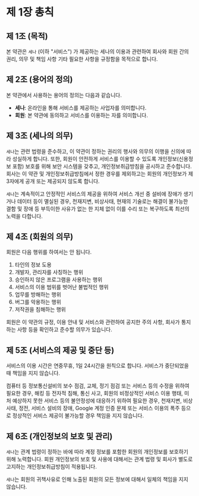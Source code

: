 # 제 1장 총칙

## 제 1조 (목적)

본 약관은 `세나` (이하 "서비스") 가 제공하는 세나의 이용과 관련하여 회사와 회원 간의 권리, 의무 및 책임 사항 기타 필요한 사항을 규정함을 목적으로 합니다.

## 제 2조 (용어의 정의)

본 약관에서 사용하는 용어의 정의는 다음과 같습니다.

- **세나**: 온라인을 통해 서비스를 제공하는 사업자를 의미합니다.
- **회원**: 본 약관에 동의하고 서비스를 이용하는 자를 의미합니다.

## 제 3조 (세나의 의무)

`세나`는 관련 법령을 준수하고, 이 약관이 정하는 권리의 행사와 의무의 이행을 신의에 따라 성실하게 합니다. 또한, 회원이 안전하게 서비스를 이용할 수 있도록 개인정보(신용정보 포함) 보호를 위해 보안 시스템을 갖추고, 개인정보취급방침을 공시하고 준수합니다. 회사는 이 약관 및 개인정보취급방침에서 정한 경우를 제외하고는 회원의 개인정보가 제3자에게 공개 또는 제공되지 않도록 합니다.

`세나`는 계속적이고 안정적인 서비스의 제공을 위하여 서비스 개선 중 설비에 장애가 생기거나 데이터 등이 멸실된 경우, 천재지변, 비상사태, 현재의 기술로는 해결이 불가능한 결함 및 장애 등 부득이한 사유가 없는 한 지체 없이 이를 수리 또는 복구하도록 최선의 노력을 다합니다.

## 제 4조 (회원의 의무)

회원은 다음 행위를 하여서는 안 됩니다.

1. 타인의 정보 도용
2. 개발자, 관리자를 사칭하는 행위
3. 승인하지 않은 프로그램을 사용하는 행위
4. 서비스의 이용 범위를 벗어난 불법적인 행위
5. 업무를 방해하는 행위
6. 버그를 악용하는 행위
7. 저작권을 침해하는 행위

회원은 이 약관의 규정, 이용 안내 및 서비스와 관련하여 공지한 주의 사항, 회사가 통지하는 사항 등을 확인하고 준수할 의무가 있습니다.

## 제 5조 (서비스의 제공 및 중단 등)

서비스의 이용 시간은 연중무휴, 1일 24시간을 원칙으로 합니다. 서비스가 중단되었을 때 책임을 지지 않습니다.

컴퓨터 등 정보통신설비의 보수 점검, 교체, 정기 점검 또는 서비스 등의 수정을 위하여 필요한 경우, 해킹 등 전자적 침해, 통신 사고, 회원의 비정상적인 서비스 이용 행태, 미처 예상하지 못한 서비스 등의 불안정성에 대응하기 위하여 필요한 경우, 천재지변, 비상사태, 정전, 서비스 설비의 장애, Google 계정 인증 문제 또는 서비스 이용의 폭주 등으로 정상적인 서비스 제공이 불가능할 경우 책임을 지지 않습니다.

## 제 6조 (개인정보의 보호 및 관리)

`세나`는 관계 법령이 정하는 바에 따라 계정 정보를 포함한 회원의 개인정보를 보호하기 위해 노력합니다. 회원 개인정보의 보호 및 사용에 대해서는 관계 법령 및 회사가 별도로 고지하는 개인정보취급방침이 적용됩니다.

`세나`는 회원의 귀책사유로 인해 노출된 회원의 모든 정보에 대해서 일체의 책임을 지지 않습니다.
